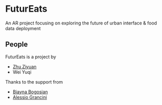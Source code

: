 # FuturEats
An AR project focusing on exploring the future of urban interface &amp; food data deployment 


## People
FuturEats is a project by 
* [Zhu Ziyuan](https://iam-zy.com/)
* Wei Yuqi

Thanks to the support from 
* [Biayna Bogosian](https://biaynabogosian.com/about)
* [Alessio Grancini](https://alessiograncini.com/)
